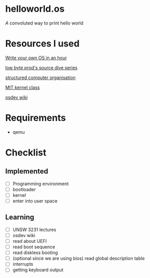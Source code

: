 # helloworld.os
*A* convoluted way to print hello world

# Resources I used
[Write your own OS in an hour](https://www.youtube.com/watch?v=1rnA6wpF0o4&list=PLHh55M_Kq4OApWScZyPl5HhgsTJS9MZ6M&index=2)

[low byte prod's source dive series](https://www.youtube.com/watch?v=KkenLT8S9Hs)

[structured computer organisation](https://csc-knu.github.io/sys-prog/books/Andrew%20S.%20Tanenbaum%20-%20Structured%20Computer%20Organization.pdf)

[MIT kernel class](https://pdos.csail.mit.edu/6.828/2018/labs/lab1/)

[osdev wiki](https://wiki.osdev.org/Expanded_Main_Page)

# Requirements
- qemu

# Checklist
## Implemented
- [ ] Programming environment
- [ ] bootloader
- [ ] kernel
- [ ] enter into user space

## Learning
- [ ] UNSW 3231 lectures
- [ ] osdev wiki
- [ ] read about UEFI
- [ ] read boot sequence
- [ ] read diskless booting
- [ ] (optional since we are using bios) read global description table
- [ ] interrupts
- [ ] getting keyboard output
